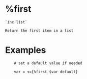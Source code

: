 # %first <list>

	`inc list`

	Return the first item in a list

# Examples

```
	# set a default value if needed

	var = <={%first $var default}
```
